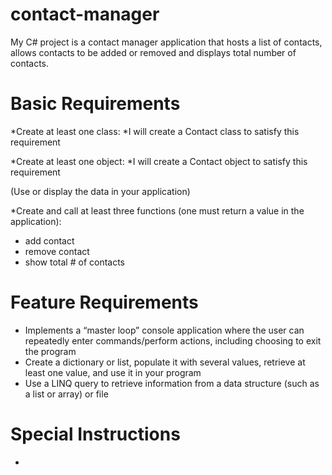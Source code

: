 # contact-manager

My C# project is a contact manager application that hosts a list of contacts, allows contacts to be added or removed and displays total number of contacts.

# Basic Requirements

*Create at least one class:
 *I will create a Contact class to satisfy this requirement

*Create at least one object:
 *I will create a Contact object to satisfy this requirement

(Use or display the data in your application)
 

*Create and call at least three functions (one must return a value in the application):
 * add contact
 * remove contact
 * show total # of contacts

# Feature Requirements

* Implements a “master loop” console application where the user can repeatedly enter commands/perform actions, including choosing to exit the program
* Create a dictionary or list, populate it with several values, retrieve at least one value, and use it in your program 
* Use a LINQ query to retrieve information from a data structure (such as a list or array) or file

# Special Instructions

*